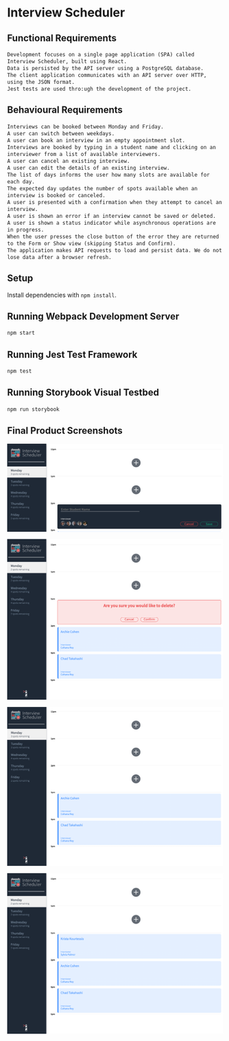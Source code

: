 # Interview Scheduler
  ## Functional Requirements
    Development focuses on a single page application (SPA) called Interview Scheduler, built using React.
    Data is persisted by the API server using a PostgreSQL database.
    The client application communicates with an API server over HTTP, using the JSON format.
    Jest tests are used thro:ugh the development of the project.
  ## Behavioural Requirements
    Interviews can be booked between Monday and Friday.
    A user can switch between weekdays.
    A user can book an interview in an empty appointment slot.
    Interviews are booked by typing in a student name and clicking on an interviewer from a list of available interviewers.
    A user can cancel an existing interview.
    A user can edit the details of an existing interview.
    The list of days informs the user how many slots are available for each day.
    The expected day updates the number of spots available when an interview is booked or canceled.
    A user is presented with a confirmation when they attempt to cancel an interview.
    A user is shown an error if an interview cannot be saved or deleted.
    A user is shown a status indicator while asynchronous operations are in progress.
    When the user presses the close button of the error they are returned to the Form or Show view (skipping Status and Confirm).
    The application makes API requests to load and persist data. We do not lose data after a browser refresh.
## Setup

Install dependencies with `npm install`.

## Running Webpack Development Server

```sh
npm start
```

## Running Jest Test Framework

```sh
npm test
```

## Running Storybook Visual Testbed

```sh
npm run storybook
```

## Final Product Screenshots

!["This is a screenshot of the adding/editing appointment"](https://github.com/kourtessis/scheduler/blob/master/docs/Adding-Editing-Appointment.png?raw=true)

!["This is a screenshot of the confirming a delete"](https://github.com/kourtessis/scheduler/blob/master/docs/Confirm-Delete.png?raw=true)

!["This is a screenshot of the main appointment page"](https://github.com/kourtessis/scheduler/blob/master/docs/Main-Appointment-Page.png?raw=true)

!["This is a screenshot of a new appointment added and spots remaining updated"](https://github.com/kourtessis/scheduler/blob/master/docs/New-Appointment.png?raw=true)
